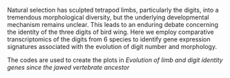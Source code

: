 Natural selection has sculpted tetrapod limbs, particularly the digits, into a tremendous morphological diversity, but the underlying developmental mechanism remains unclear. 
This leads to an enduring debate concerning the identity of the three digits of bird wing. 
Here we employ comparative transcriptomics of the digits from 6 species to identify gene expression signatures associated with the evolution of digit number and morphology.

The codes are used to create the plots in _Evolution of limb and digit identity genes since the jawed vertebrate ancestor_ 
 
